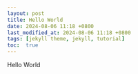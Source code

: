 ```yaml
---
layout: post
title: Hello World
date: 2024-08-06 11:18 +0800
last_modified_at: 2024-08-06 11:18 +0800
tags: [jekyll theme, jekyll, tutorial]
toc:  true
---
```

Hello World
